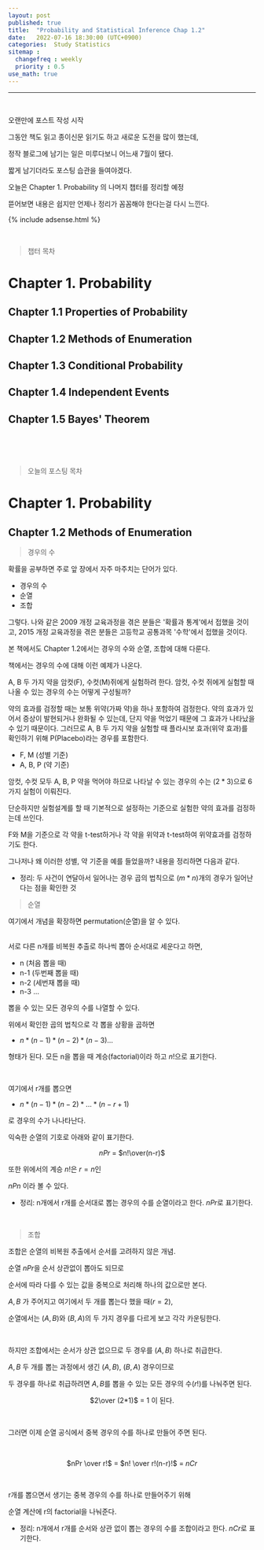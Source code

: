 ```yaml
---
layout: post
published: true
title:  "Probability and Statistical Inference Chap 1.2"
date:   2022-07-16 18:30:00 (UTC+0900)
categories:  Study Statistics
sitemap :
  changefreq : weekly
  priority : 0.5
use_math: true
---
```




---------------
<br />

오랜만에 포스트 작성 시작

그동안 책도 읽고 종이신문 읽기도 하고 새로운 도전을 많이 했는데,

정작 블로그에 남기는 일은 미루다보니 어느새 7월이 됐다.

짧게 남기더라도 포스팅 습관을 들여야겠다.

오늘은 Chapter 1. Probability 의 나머지 챕터를 정리할 예정

뜯어보면 내용은 쉽지만 언제나 정리가 꼼꼼해야 한다는걸 다시 느낀다.

 
{% include adsense.html %}

<br />

> 챕터 목차

# Chapter 1. Probability

## Chapter 1.1 Properties of Probability
## Chapter 1.2 Methods of Enumeration<br />
## Chapter 1.3 Conditional Probability<br />
## Chapter 1.4 Independent Events<br />
## Chapter 1.5 Bayes' Theorem<br />

<br />
<br />
<br />


> 오늘의 포스팅 목차
# Chapter 1. Probability
## Chapter 1.2 Methods of Enumeration<br />


> 경우의 수

확률을 공부하면 주로 앞 장에서 자주 마주치는 단어가 있다.

* 경우의 수
* 순열
* 조합

그렇다. 나와 같은 2009 개정 교육과정을 겪은 분들은 '확률과 통계'에서 접했을 것이고,
2015 개정 교육과정을 겪은 분들은 고등학교 공통과목 '수학'에서 접했을 것이다.

본 책에서도 Chapter 1.2에서는 경우의 수와 순열, 조합에 대해 다룬다.

책에서는 경우의 수에 대해 이런 예제가 나온다.

A, B 두 가지 약을 암컷(F), 수컷(M)쥐에게 실험하려 한다.
암컷, 수컷 쥐에게 실험할 때 나올 수 있는 경우의 수는 어떻게 구성될까?

약의 효과를 검정할 때는 보통 위약(가짜 약)을 하나 포함하여 검정한다.
약의 효과가 있어서 증상이 발현되거나 완화될 수 있는데, 단지 약을 먹었기 때문에 그 효과가 나타났을 수 있기 때문이다.
그러므로 A, B 두 가지 약을 실험할 때 플라시보 효과(위약 효과)를 확인하기 위해 P(Placebo)라는 경우를 포함한다.

* F, M (성별 기준)
* A, B, P (약 기준)

암컷, 수컷 모두 A, B, P 약을 먹어야 하므로 나타날 수 있는 경우의 수는 ($2 * 3$)으로 6가지 실험이 이뤄진다.

단순하지만 실험설계를 할 때 기본적으로 설정하는 기준으로 실험한 약의 효과를 검정하는데 쓰인다.

F와 M을 기준으로 각 약을 t-test하거나 각 약을 위약과 t-test하여 위약효과를 검정하기도 한다.

그나저나 왜 이러한 성별, 약 기준을 예를 들었을까? 내용을 정리하면 다음과 같다.

* 정리: 두 사건이 연달아서 일어나는 경우 곱의 법칙으로 ($m * n$)개의 경우가 일어난 다는 점을 확인한 것

> 순열

여기에서 개념을 확장하면 permutation(순열)을 알 수 있다.

<br />
서로 다른 n개를 비복원 추출로 하나씩 뽑아 순서대로 세운다고 하면,

* n (처음 뽑을 때)
* n-1 (두번째 뽑을 때)
* n-2 (세번재 뽑을 때)
* n-3 ...

뽑을 수 있는 모든 경우의 수를 나열할 수 있다.

위에서 확인한 곱의 법칙으로 각 뽑을 상황을 곱하면 

* $n * (n-1) * (n-2) * (n-3) ...$

형태가 된다. 모든 n을 뽑을 때 계승(factorial)이라 하고 $n!$으로 표기한다.

<br />

여기에서 r개를 뽑으면 

* $n * (n-1) * (n-2) * ... * (n-r+1)$

로 경우의 수가 나나타난다.

익숙한 순열의 기호로 아래와 같이 표기한다.
<br />
<center>

$nPr$ = $n!\over(n-r)$ 

</center>

또한 위에서의 계승 $n!$은 $r=n$인 

$nPn$ 이라 볼 수 있다.

* 정리: n개에서 r개를 순서대로 뽑는 경우의 수를 순열이라고 한다. $nPr$로 표기한다.

<br />



> 조합

조합은 순열의 비복원 추출에서 순서를 고려하지 않은 개념.

순열 $nPr$을 순서 상관없이 뽑아도 되므로 

순서에 따라 다를 수 있는 값을 중복으로 처리해 하나의 값으로만 본다.

$A, B$ 가 주어지고 여기에서 두 개를 뽑는다 했을 때($r=2$),

순열에서는 ($A, B$)와 ($B, A$)의 두 가지 경우를 다르게 보고 각각 카운팅한다.
 
<br />

하지만 조합에서는 순서가 상관 없으므로 두 경우를 ($A, B$) 하나로 취급한다.

$A, B$ 두 개를 뽑는 과정에서 생긴 ($A, B$), ($B, A$) 경우이므로

두 경우를 하나로 취급하려면 $A, B$를 뽑을 수 있는 모든 경우의 수($r!$)를 나눠주면 된다.

<center>

$2\over (2*1)$ = 1 이 된다.

</center>
<br />

그러면 이제 순열 공식에서 중복 경우의 수를 하나로 만들어 주면 된다.

<br />
<center>

$nPr \over r!$ = $n! \over r!(n-r)!$ = $nCr$

</center>
<br />

r개를 뽑으면서 생기는 중복 경우의 수를 하나로 만들어주기 위해

순열 계산에 r의 factorial을 나눠준다.

* 정리: n개에서 r개를 순서와 상관 없이 뽑는 경우의 수를 조합이라고 한다. $nCr$로 표기한다.


